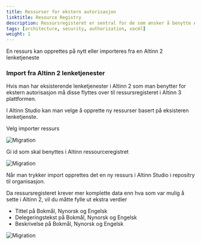 ```yaml
---
title: Ressurser for ekstern autorisasjon
linktitle: Resource Registry
description: Ressursregisteret er sentral for de som ønsker å benytte Altinn autorisasjon til tilgangsstyring og kontroll for tjenester de drifter utenfor Altinn.
tags: [architecture, security, authorization, xacml]
weight: 1
---
```



En ressurs kan opprettes på nytt eller importeres fra en Altinn 2 lenketjeneste


### Import fra Altinn 2 lenketjenester

Hvis man har eksisterende lenketjenester i Altinn 2 som man benytter for ekstern autorisasjon må disse flyttes over til ressursregisteret i Altinn 3 plattformen.

I Altinn Studio kan man velge å opprette ny ressurser basert på eksisteren lenketjenste.



Velg importer ressurs

![Migration](/authorization/modules/resourceregistry/migration/migrationstep1.png "Migration")

Gi id som skal benyttes i Altinn ressourceregistret

![Migration](/authorization/modules/resourceregistry/migration/migrationstep2.png "Migration")


Når man trykker import opprettes det en ny ressurs i Altinn Studio i repositry til organisasjon. 

Da ressursregisteret krever mer komplette data enn hva som var mulig å sette i Altinn 2, vil du måtte fylle ut ekstra verdier

- Tittel på Bokmål, Nynorsk og Engelsk
- Delegeringstekst på Bokmål, Nynorsk og Engelsk
- Beskrivelse på Bokmål, Nynorsk og Engelsk

![Migration](/authorization/modules/resourceregistry/migration/migrationstep1.png "Migration")